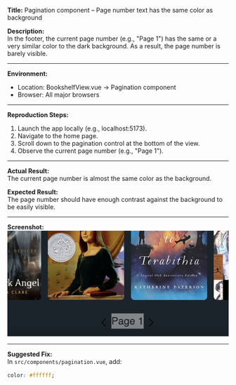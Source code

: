 **Title:** Pagination component – Page number text has the same color as background

**Description:**  
In the footer, the current page number (e.g., "Page 1") has the same or a very similar color to the dark background. As a result, the page number is barely visible.

---

**Environment:**

- Location: BookshelfView.vue → Pagination component
- Browser: All major browsers

---

**Reproduction Steps:**

1. Launch the app locally (e.g., localhost:5173).
2. Navigate to the home page.
3. Scroll down to the pagination control at the bottom of the view.
4. Observe the current page number (e.g., "Page 1").

---

**Actual Result:**  
The current page number is almost the same color as the background.

**Expected Result:**  
The page number should have enough contrast against the background to be easily visible.

---

**Screenshot:**  
![Pagination colour](./screenshots/page-number-font-colour-bug.png)

---

**Suggested Fix:**  
In `src/components/pagination.vue`, add:

```css
color: #ffffff;
```
